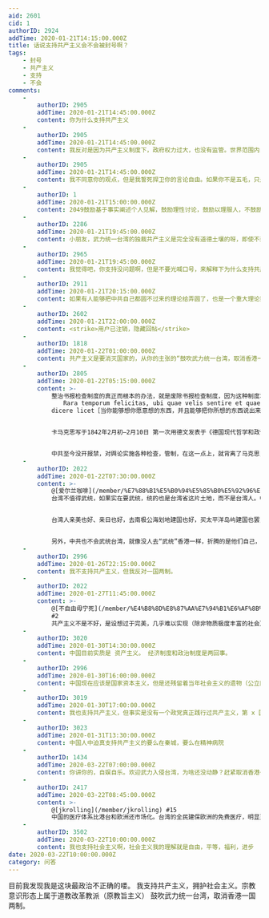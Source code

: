 ```yaml
---
aid: 2601
cid: 1
authorID: 2924
addTime: 2020-01-21T14:15:00.000Z
title: 话说支持共产主义会不会被封号啊？
tags:
    - 封号
    - 共产主义
    - 支持
    - 不会
comments:
    -
        authorID: 2905
        addTime: 2020-01-21T14:45:00.000Z
        content: 你为什么支持共产主义
    -
        authorID: 2905
        addTime: 2020-01-21T14:45:00.000Z
        content: 我反对是因为共产主义制度下，政府权力过大，也没有监管。世界范围内，没有任何成功的共产主义社会。并且共产主义会削弱劳动积极性。
    -
        authorID: 2905
        addTime: 2020-01-21T14:45:00.000Z
        content: 我不同意你的观点，但是我誓死捍卫你的言论自由。如果你不是五毛，只是自己认为共产主义是好的，那就欢迎来讨论。
    -
        authorID: 1
        addTime: 2020-01-21T15:00:00.000Z
        content: 2049鼓励基于事实阐述个人见解，鼓励理性讨论，鼓励以理服人，不鼓励空喊口号。
    -
        authorID: 2286
        addTime: 2020-01-21T19:45:00.000Z
        content: 小朋友，武力统一台湾的独裁共产主义是完全没有道德土壤的呀，即使不封号，跟封号有着一样的效果呀。
    -
        authorID: 2965
        addTime: 2020-01-21T19:45:00.000Z
        content: 我觉得吧，你支持没问题啊，但是不要光喊口号，来解释下为什么支持共产主义，武统台湾
    -
        authorID: 2911
        addTime: 2020-01-21T20:15:00.000Z
        content: 如果有人能够把中共自己都圆不过来的理论给弄圆了，也是一个重大理论突破。
    -
        authorID: 2602
        addTime: 2020-01-21T22:00:00.000Z
        content: <strike>用户已注销，隐藏回帖</strike>
    -
        authorID: 1818
        addTime: 2020-01-22T01:00:00.000Z
        content: 共产主义是要消灭国家的，从你的主张的“鼓吹武力统一台湾，取消香港一国两制”来看，这是共产主义的反面“国家主义”。
    -
        authorID: 2805
        addTime: 2020-01-22T05:15:00.000Z
        content: >-
            整治书报检查制度的真正而根本的办法，就是废除书报检查制度，因为这种制度本身是恶劣的，可是各种制度却比人更有力量。我们的意见可能是正确的，也可能是不正确的，不过无论如何，新的检查令终究会使普鲁士的作者要么获得更多的现实的自由，要么获得更多的观念的自由，也就是获得更多的意识。
            　　Rara temporum felicitas, ubi quae velis sentire et quae sentias
            dicere licet［当你能够想你愿意想的东西，并且能够把你所想的东西说出来的时候，这是非常幸福的时候］


            卡马克思写于1842年2月初—2月10日 第一次用德文发表于《德国现代哲学和政论界轶文集》1843年版第1卷 署名：莱茵省一居民


            中共至今没开报禁，对舆论实施各种检查，管制，在这一点上，就背离了马克思，是个叛徒。同1842年的普鲁士一个鸟样。
    -
        authorID: 2022
        addTime: 2020-01-22T07:30:00.000Z
        content: >-
            @[爱尔兰咖啡](/member/%E7%88%B1%E5%B0%94%E5%85%B0%E5%92%96%E5%95%A1) #6
            台湾不值得武统，如果实在要武统，统的也是台湾省这片土地，而不是台湾人。中国之所以强大，民族内生的凝聚力时第一位的，无论是核心的汉儒文化也好，或是笼统的中华民族泛中华概念也好，凝聚是所有进步、发展、强大的核心基础。


            台湾人亲美也好、亲日也好，去南极公海划地建国也好，买太平洋岛屿建国也罢，离心离德的台湾年轻人，中国的土地不欢迎他们。


            另外，中共也不会武统台湾，就像没人去“武统”香港一样，折腾的是他们自己，衰落的也是他们的经济。中共有很多的不足和缺点，但谈及中共这个体量的政府去“武统”港台，说得不好听些，怕是港台独派也太看得起自己了。
    -
        authorID: 2996
        addTime: 2020-01-26T22:15:00.000Z
        content: 我不支持共产主义，但我反对一国两制。
    -
        authorID: 2022
        addTime: 2020-01-27T11:45:00.000Z
        content: >-
            @[不自由毋宁死](/member/%E4%B8%8D%E8%87%AA%E7%94%B1%E6%AF%8B%E5%AE%81%E6%AD%BB)
            #2
            共产主义不是不好，是设想过于完美，几乎难以实现（除非物质极度丰富的社会）。目前中国也不是共产主义，而是社会主义（以集体利益为主，也保障个人利益）。
    -
        authorID: 3020
        addTime: 2020-01-30T14:30:00.000Z
        content: 中国目前实质是 资产主义。 经济制度和政治制度是两回事。
    -
        authorID: 2996
        addTime: 2020-01-30T16:00:00.000Z
        content: 中国现在应该是国家资本主义，但是还残留着当年社会主义的遗物（公立医疗，国企...）。
    -
        authorID: 3019
        addTime: 2020-01-30T17:00:00.000Z
        content: 我也支持共产主义，但事实是没有一个政党真正践行过共产主义，第 x 国际也早名存实亡。
    -
        authorID: 3023
        addTime: 2020-01-31T13:30:00.000Z
        content: 中国人中迫真支持共产主义的要么在秦城，要么在精神病院
    -
        authorID: 1434
        addTime: 2020-03-22T07:00:00.000Z
        content: 你讲你的，自娱自乐。欢迎武力入侵台湾，为啥还没动静？赶紧取消香港一国两制，怎么还没动静。
    -
        authorID: 2417
        addTime: 2020-03-22T08:45:00.000Z
        content: >-
            @[jkrolling](/member/jkrolling) #15
            中国的医疗体系比港台和欧洲还市场化。台湾的全民建保欧洲的免费医疗，明显更接近社会主义。
    -
        authorID: 3502
        addTime: 2020-03-22T10:00:00.000Z
        content: 我也支持社会主义啊，社会主义我的理解就是自由，平等，福利，进步
date: 2020-03-22T10:00:00.000Z
category: 问答
---
```


目前我发现我是这块最政治不正确的喽。 我支持共产主义，拥护社会主义。宗教意识形态上属于道教改革教派（原教旨主义） 鼓吹武力统一台湾，取消香港一国两制。
